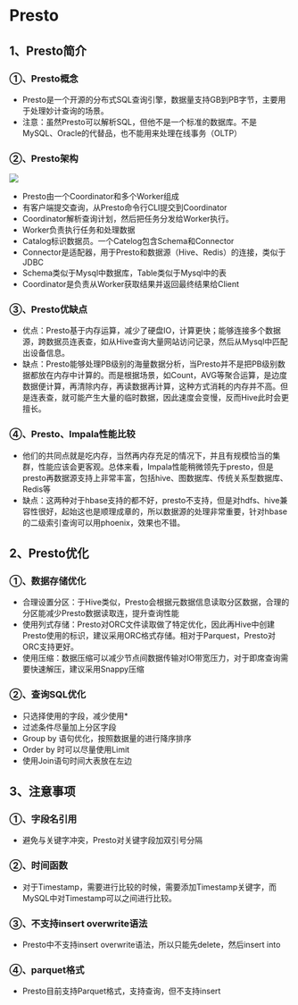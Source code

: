 # Presto

## 1、Presto简介

### ①、Presto概念

* Presto是一个开源的分布式SQL查询引擎，数据量支持GB到PB字节，主要用于处理妙计查询的场景。
* 注意：虽然Presto可以解析SQL，但他不是一个标准的数据库。不是MySQL、Oracle的代替品，也不能用来处理在线事务（OLTP）

### ②、Presto架构

![](D:\BigData\Big_Data\27Presto\相关图片\Presto架构.png)

* Presto由一个Coordinator和多个Worker组成
* 有客户端提交查询，从Presto命令行CLI提交到Coordinator
* Coordinator解析查询计划，然后把任务分发给Worker执行。
* Worker负责执行任务和处理数据
* Catalog标识数据员。一个Catelog包含Schema和Connector
* Connector是适配器，用于Presto和数据源（Hive、Redis）的连接，类似于JDBC
* Schema类似于Mysql中数据库，Table类似于Mysql中的表
* Coordinator是负责从Worker获取结果并返回最终结果给Client

### ③、Presto优缺点

* 优点：Presto基于内存运算，减少了硬盘IO，计算更快；能够连接多个数据源，跨数据员连表查，如从Hive查询大量网站访问记录，然后从Mysql中匹配出设备信息。
* 缺点：Presto能够处理PB级别的海量数据分析，当Presto并不是把PB级别数据都放在内存中计算的。而是根据场景，如Count，AVG等聚合运算，是边度数据便计算，再清除内存，再读数据再计算，这种方式消耗的内存并不高。但是连表查，就可能产生大量的临时数据，因此速度会变慢，反而Hive此时会更擅长。

### ④、Presto、Impala性能比较

* 他们的共同点就是吃内存，当然再内存充足的情况下，并且有规模恰当的集群，性能应该会更客观。总体来看，Impala性能稍微领先于presto，但是presto再数据源支持上非常丰富，包括hive、图数据库、传统关系型数据库、Redis等
* 缺点：这两种对于hbase支持的都不好，presto不支持，但是对hdfs、hive兼容性很好，起始这也是顺理成章的，所以数据源的处理非常重要，针对hbase的二级索引查询可以用phoenix，效果也不错。

## 2、Presto优化

### ①、数据存储优化

* 合理设置分区：于Hive类似，Presto会根据元数据信息读取分区数据，合理的分区能减少Presto数据读取连，提升查询性能
* 使用列式存储：Presto对ORC文件读取做了特定优化，因此再Hive中创建Presto使用的标识，建议采用ORC格式存储。相对于Parquest，Presto对ORC支持更好。
* 使用压缩：数据压缩可以减少节点间数据传输对IO带宽压力，对于即席查询需要快速解压，建议采用Snappy压缩

### ②、查询SQL优化

* 只选择使用的字段，减少使用*
* 过滤条件尽量加上分区字段
* Group by 语句优化，按照数据量的进行降序排序
* Order by 时可以尽量使用Limit
* 使用Join语句时间大表放在左边

## 3、注意事项

### ①、字段名引用

* 避免与关键字冲突，Presto对关键字段加双引号分隔

### ②、时间函数

* 对于Timestamp，需要进行比较的时候，需要添加Timestamp关键字，而MySQL中对Timestamp可以之间进行比较。

### ③、不支持insert overwrite语法

* Presto中不支持insert overwrite语法，所以只能先delete，然后insert into

### ④、parquet格式

* Presto目前支持Parquet格式，支持查询，但不支持insert



